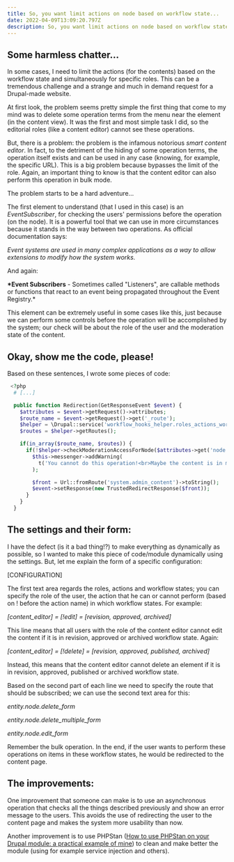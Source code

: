 ```yaml
---
title: So, you want limit actions on node based on workflow state...
date: 2022-04-09T13:09:20.797Z
description: So, you want limit actions on node based on workflow state...
---
```

## Some harmless chatter...

In some cases, I need to limit the actions (for the contents) based on the workflow state and simultaneously for specific roles. This can be a tremendous challenge and a strange and much in demand request for a Drupal-made website.

At first look, the problem seems pretty simple the first thing that come to my mind was to delete some operation terms from the menu near the element (in the content view). It was the first and most simple task I did, so the editorial roles (like a content editor) cannot see these operations.

But, there is a problem: the problem is the infamous notorious *smart content editor*. In fact, to the detriment of the hiding of some operation terms, the operation itself exists and can be used in any case (knowing, for example, the specific URL). This is a big problem because bypasses the limit of the role. Again, an important thing to know is that the content editor can also perform this operation in bulk mode.

The problem starts to be a hard adventure...

The first element to understand (that I used in this case) is an *EventSubscriber*, for checking the users' permissions before the operation (on the node). It is a powerful tool that we can use in more circumstances because it stands in the way between two operations. As official documentation says:

*Event systems are used in many complex applications as a way to allow extensions to modify how the system works.*

And again:

**\*Event Subscribers** - Sometimes called "Listeners", are callable methods or functions that react to an event being propagated throughout the Event Registry.*

This element can be extremely useful in some cases like this, just because we can perform some controls before the operation will be accomplished by the system; our check will be about the role of the user and the moderation state of the content.

## Okay, show me the code, please!

Based on these sentences, I wrote some pieces of code:

```php
 <?php
  # [...]

  public function Redirection(GetResponseEvent $event) {
    $attributes = $event->getRequest()->attributes;
    $route_name = $event->getRequest()->get('_route');
    $helper = \Drupal::service('workflow_hooks_helper.roles_actions_workflow');
    $routes = $helper->getRoutes();

    if(in_array($route_name, $routes)) {
      if(!$helper->checkModerationAccessForNode($attributes->get('node'))) {
        $this->messenger->addWarning(
          t('You cannot do this operation!<br>Maybe the content is in moderation state protected from you!')
        );

        $front = Url::fromRoute('system.admin_content')->toString();
        $event->setResponse(new TrustedRedirectResponse($front));
      }
    }
  }
```

## The settings and their form:

I have the defect (is it a bad thing!?) to make everything as dynamically as possible, so I wanted to make this piece of code/module dynamically using the settings. But, let me explain the form of a specific configuration:

\[CONFIGURATION]

The first text area regards the roles, actions and workflow states; you can specify the role of the user, the action that he can or cannot perform (based on ! before the action name) in which workflow states. For example:

*\[content_editor] = \[!edit] = \[revision, approved, archived]*

This line means that all users with the role of the content editor cannot edit the content if it is in revision, approved or archived workflow state. Again:

*\[content_editor] = \[!delete] = \[revision, approved, published, archived]*

Instead, this means that the content editor cannot delete an element if it is in revision, approved, published or archived workflow state.

Based on the second part of each line we need to specify the route that should be subscribed; we can use the second text area for this:

*entity.node.delete_form*

*entity.node.delete_multiple_form*

*entity.node.edit_form*

Remember the bulk operation. In the end, if the user wants to perform these operations on items in these workflow states, he would be redirected to the content page.

## The improvements:

One improvement that someone can make is to use an asynchronous operation that checks all the things described previously and show an error message to the users. This avoids the use of redirecting the user to the content page and makes the system more usability than now.

Another improvement is to use PHPStan ([How to use PHPStan on your Drupal module: a practical example of mine](https://codingadventures.netlify.app/how-to-use-phpstan-on-your-drupal-module-a-practical-example-of-mine/)) to clean and make better the module (using for example service injection and others).